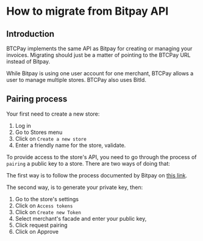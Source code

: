 # How to migrate from Bitpay API

## Introduction

BTCPay implements the same API as Bitpay for creating or managing your invoices.
Migrating should just be a matter of pointing to the BTCPay URL instead of Bitpay.

While Bitpay is using one user account for one merchant, BTCPay allows a user to manage multiple stores.
BTCPay also uses BitId.

## Pairing process

Your first need to create a new store:

1. Log in
2. Go to Stores menu
3. Click on `Create a new store`
4. Enter a friendly name for the store, validate.

To provide access to the store's API, you need to go through the process of `pairing` a public key to a store.
There are two ways of doing that:

The first way is to follow the process documented by Bitpay on [this link](https://support.bitpay.com/hc/en-us/articles/115003001183-How-do-I-pair-my-client-and-create-a-token-).

The second way, is to generate your private key, then:

1. Go to the store's settings
2. Click on `Access tokens`
3. Click on `Create new Token`
4. Select merchant's facade and enter your public key,
5. Click request pairing
6. Click on Approve
